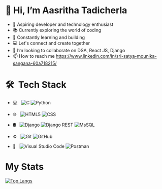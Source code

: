 
#  👋 Hi, I’m Aasritha Tadicherla

- 🚀 Aspiring developer and technology enthusiast
- 📚 Currently exploring the world of coding
- 🌱 Constantly learning and building
- 💻 Let's connect and create together
- 👯 I’m looking to collaborate on DSA, React JS, Django
- 📫 How to reach me https://www.linkedin.com/in/sri-satya-mounika-sangana-60a718215/

# 🛠 &nbsp;Tech Stack

- 💻 &nbsp;
  ![C](https://img.shields.io/badge/-C-333333?style=flat&logo=C%2B%2B&logoColor=00599C&background-color:white)
  ![Python](https://img.shields.io/badge/-Python-333333?style=flat&logo=python)

- 🌐 &nbsp;
  ![HTML5](https://img.shields.io/badge/-HTML5-333333?style=flat&logo=HTML5)
  ![CSS](https://img.shields.io/badge/-CSS-333333?style=flat&logo=CSS3&logoColor=1572B6)
- 🛢 &nbsp;
  ![Django](https://img.shields.io/badge/-Django-092E20?style=flat&logo=django)
  ![Django REST](https://img.shields.io/badge/-Django%20REST-009688?style=flat&logo=django)
  ![MsSQL](https://img.shields.io/badge/-MsSQL-333333?style=flat&logo=mysql)
- ⚙️ &nbsp;
  ![Git](https://img.shields.io/badge/-Git-333333?style=flat&logo=git)
  ![GitHub](https://img.shields.io/badge/-GitHub-333333?style=flat&logo=github)
 
- 🔧 &nbsp;
  ![Visual Studio Code](https://img.shields.io/badge/-Visual%20Studio%20Code-333333?style=flat&logo=visual-studio-code&logoColor=007ACC)
  ![Postman](https://img.shields.io/badge/-Postman-FF6C37?style=flat&logo=postman)


# My Stats

[![Top Langs](https://github-readme-stats.vercel.app/api/top-langs/?username=mounikasangana0126)](https://github.com/anuraghazra/github-readme-stats)
